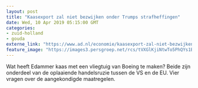 ```yaml
---
layout: post
title: "Kaasexport zal niet bezwijken onder Trumps strafheffingen"
date: Wed, 10 Apr 2019 05:15:00 GMT
categories: 
- zuid-holland 
- gouda 
externe_link: "https://www.ad.nl/economie/kaasexport-zal-niet-bezwijken-onder-trumps-strafheffingen~a072203f/"
feature_image: "https://images3.persgroep.net/rcs/tVXGlKjiNtwTo5PhQYs1Bl-4rNY/diocontent/145022377/_fitwidth/400/?appId=21791a8992982cd8da851550a453bd7f&quality=0.7"
---
```


Wat heeft Edammer kaas met een vliegtuig van Boeing te maken? Beide zijn onderdeel van de oplaaiende handelsruzie tussen de VS en de EU. Vier vragen over de aangekondigde maatregelen.
